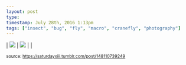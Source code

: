 ```yaml
---
layout: post
type: 
timestamp: July 28th, 2016 1:13pm
tags: ["insect", "bug", "fly", "macro", "cranefly", "photography"]
---
```


| <img src="https://saturdayxiii.github.io/media/148110739249_0.jpg"/> | <img src="https://saturdayxiii.github.io/media/148110739249_1.jpg"/> |  |

<small>source: https://saturdayxiii.tumblr.com/post/148110739249</small>